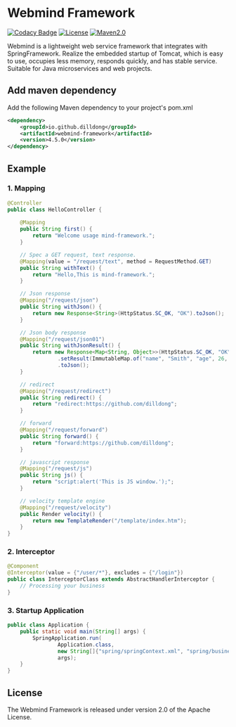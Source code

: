 
# Webmind Framework

[![Codacy Badge](https://api.codacy.com/project/badge/Grade/78ccda5ac6aa44509ae2a1ca01c550d1)](https://app.codacy.com/gh/dilldong/webmind?utm_source=github.com&utm_medium=referral&utm_content=dilldong/webmind&utm_campaign=Badge_Grade)
[![License](https://img.shields.io/github/license/dilldong/webmind)](https://raw.githubusercontent.com/dilldong/webmind/master/LICENSE)
[![Maven2.0](https://img.shields.io/badge/maven-build-blue)](https://mvnrepository.com/artifact/io.github.dilldong/webmind-framework)

Webmind is a lightweight web service framework that integrates with SpringFramework. Realize the embedded startup of Tomcat, which is easy to use, occupies less memory, responds quickly, and has stable service. Suitable for Java microservices and web projects.
## Add maven dependency
Add the following Maven dependency to your project's pom.xml
```xml
<dependency>
    <groupId>io.github.dilldong</groupId>
    <artifactId>webmind-framework</artifactId>
    <version>4.5.0</version>
</dependency>
```
## Example
### 1. Mapping
```java
@Controller
public class HelloController {
    
    @Mapping
    public String first() {
        return "Welcome usage mind-framework.";
    }

    // Spec a GET request, text response.
    @Mapping(value = "/request/text", method = RequestMethod.GET)
    public String withText() {
        return "Hello,This is mind-framework.";
    }

    // Json response
    @Mapping("/request/json")
    public String withJson() {
        return new Response<String>(HttpStatus.SC_OK, "OK").toJson();
    }

    // Json body response
    @Mapping("/request/json01")
    public String withJsonResult() {
        return new Response<Map<String, Object>>(HttpStatus.SC_OK, "OK")
                .setResult(ImmutableMap.of("name", "Smith", "age", 26, "gender", "Male"))
                .toJson();
    }

    // redirect
    @Mapping("/request/redirect")
    public String redirect() {
        return "redirect:https://github.com/dilldong";
    }

    // forward
    @Mapping("/request/forward")
    public String forward() {
        return "forward:https://github.com/dilldong";
    }

    // javascript response
    @Mapping("/request/js")
    public String js() {
        return "script:alert('This is JS window.');";
    }

    // velocity template engine
    @Mapping("/request/velocity")
    public Render velocity() {
        return new TemplateRender("/template/index.htm");
    }
}
```

### 2. Interceptor
```java
@Component
@Interceptor(value = {"/user/*"}, excludes = {"/login"})
public class InterceptorClass extends AbstractHandlerInterceptor {
    // Processing your business
}
```

### 3. Startup Application
```java
public class Application {
    public static void main(String[] args) {
        SpringApplication.run(
                Application.class,
                new String[]{"spring/springContext.xml", "spring/businessConfig.xml"},
                args);
    }
}
```

## License
The Webmind Framework is released under version 2.0 of the Apache License.